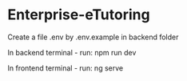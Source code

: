 # Enterprise-eTutoring
Create a file .env by .env.example in backend folder

In backend terminal - run: npm run dev

In frontend terminal - run: ng serve
